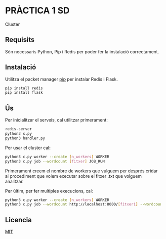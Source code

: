# PRÀCTICA 1 SD

Cluster

## Requisits

Són necessaris Python, Pip i Redis per poder fer la instalació correctament.

## Instalació

Utilitza el packet manager [pip](https://pip.pypa.io/en/stable/) per instalar Redis i Flask.

```bash
pip install redis
pip install flask
```

## Ús

Per inicialitzar el serveis, cal utilitzar primerament:

```bash
redis-server
python3 s.py
python3 handler.py
```

Per usar el cluster cal:

```bash
python3 c.py worker --create [n_workers] WORKER
python3 c.py job --wordcount [fitxer] JOB_RUN
```

Primerament creem el nombre de workers que vulguem per després cridar al procediment que volem executar sobre el fitxer .txt que volguem analitzar.

Per últim, per fer multiples execucions, cal:

```bash
python3 c.py worker --create [n_workers] WORKER
python3 c.py job --wordcount http://localhost:8000/[fitxer1] --wordcount http://localhost:8000/[fitxer2] JOB_RUN
```

## Licencia

[MIT](https://choosealicense.com/licenses/mit/)
